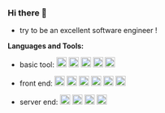
### Hi there 👋
* try to be an excellent software engineer !

**Languages and Tools:**  
* basic tool:
<code><img height="20" src="https://cdn.jsdelivr.net/gh/github/explore@master/topics/git/git.png"></code>
<code><img height="20" src="https://cdn.jsdelivr.net/gh/github/explore@master/topics/docker/docker.png"></code>
<code><img height="20" src="https://cdn.jsdelivr.net/gh/github/explore@master/topics/linux/linux.png"></code>
<code><img height="20" src="https://cdn.jsdelivr.net/gh/github/explore@master/topics/github/github.png"></code>
<code><img height="20" src="https://upload.wikimedia.org/wikipedia/commons/9/9a/Visual_Studio_Code_1.35_icon.svg"></code>

* front end: 
<code><img height="20" src="https://cdn.jsdelivr.net/gh/github/explore@master/topics/javascript/javascript.png"></code>
<code><img height="20" src="https://cdn.jsdelivr.net/gh/github/explore@master/topics/typescript/typescript.png"></code>
<code><img height="20" src="https://cdn.jsdelivr.net/gh/github/explore@master/topics/react/react.png"></code>
<code><img height="20" src="https://cdn.jsdelivr.net/gh/github/explore@master/topics/webpack/webpack.png"></code>
<code><img height="20" src="https://cdn.jsdelivr.net/gh/github/explore@master/topics/vite/vite.png"></code>
<code><img height="20" src="https://cdn.jsdelivr.net/gh/github/explore@master/topics/nginx/nginx.png"></code>

* server end:
<code><img height="20" src="https://cdn.jsdelivr.net/gh/github/explore@master/topics/go/go.png"></code>
<code><img height="20" src="https://cdn.jsdelivr.net/gh/github/explore@master/topics/redis/redis.png"></code>
<code><img height="20" src="https://cdn.jsdelivr.net/gh/github/explore@master/topics/mysql/mysql.png"></code>
<code><img height="20" src="https://learn.microsoft.com/en-us/previous-versions/windows/desktop/msmq/images/ms711472.4832685f-43eb-40e1-9424-06dcbe56b0ec(vs.85).jpeg"></code>
